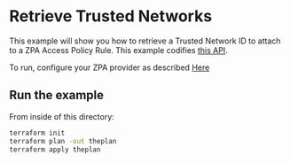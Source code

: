 # Retrieve Trusted Networks

This example will show you how to retrieve a Trusted Network ID to attach to a ZPA Access Policy Rule.
This example codifies [this API](https://help.zscaler.com/zpa/api-reference#/trusted-network-controller/getAllTrustedNetworks).

To run, configure your ZPA provider as described [Here](https://github.com/willguibr/terraform-provider-zpa/blob/master/docs/index.html.markdown)

## Run the example

From inside of this directory:

```bash
terraform init
terraform plan -out theplan
terraform apply theplan
```
